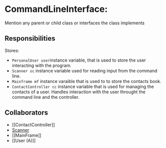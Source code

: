 # CommandLineInterface:
Mention any parent or child class or interfaces the class implements

## Responsibilities
Stores:
- `PersonalUser user`instance variable, that is used to store the user interacting with the program.
- `Scanner sc` instance variable used for reading input from the command line.
- `Mainframe mf` instance varaible that is used to to store the contacts book.
- `ContactController cc` instance variable that is used for managing the contacts of a user.
Handles interaction with the user throught the command line and the controller.

## Collaborators
- [[ContactController]]
- [Scanner](https://docs.oracle.com/javase/8/docs/api/java/util/Scanner.html)
- [[MainFrame]]
- [[User (A)]]

